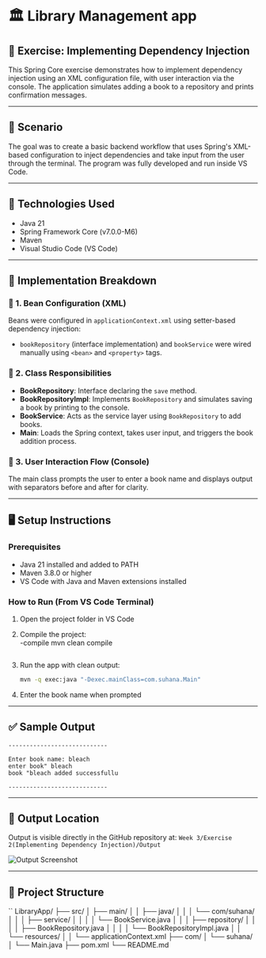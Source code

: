 
# 🏛️ Library Management app  
## 📌 Exercise: Implementing Dependency Injection  

This Spring Core exercise demonstrates how to implement dependency injection using an XML configuration file, with user interaction via the console. The application simulates adding a book to a repository and prints confirmation messages.

---

## 📘 Scenario  
The goal was to create a basic backend workflow that uses Spring's XML-based configuration to inject dependencies and take input from the user through the terminal. The program was fully developed and run inside VS Code.

---

## 🧰 Technologies Used  
- Java 21  
- Spring Framework Core (v7.0.0-M6)  
- Maven  
- Visual Studio Code (VS Code)  

---

## 🧪 Implementation Breakdown  

### 🔹 1. Bean Configuration (XML)  
Beans were configured in `applicationContext.xml` using setter-based dependency injection:  
- `bookRepository` (interface implementation) and `bookService` were wired manually using `<bean>` and `<property>` tags.

### 🔹 2. Class Responsibilities  
- **BookRepository**: Interface declaring the `save` method.  
- **BookRepositoryImpl**: Implements `BookRepository` and simulates saving a book by printing to the console.  
- **BookService**: Acts as the service layer using `BookRepository` to add books.  
- **Main**: Loads the Spring context, takes user input, and triggers the book addition process.

### 🔹 3. User Interaction Flow (Console)  
The main class prompts the user to enter a book name and displays output with separators before and after for clarity.

---

## 🖥️ Setup Instructions  

### Prerequisites  
- Java 21 installed and added to PATH  
- Maven 3.8.0 or higher  
- VS Code with Java and Maven extensions installed  

### How to Run (From VS Code Terminal)  
1. Open the project folder in VS Code  
2. Compile the project:  
   -compile
   mvn clean compile
   ````

3. Run the app with clean output:

   ```bash
   mvn -q exec:java "-Dexec.mainClass=com.suhana.Main"
   ```
4. Enter the book name when prompted

---

## ✅ Sample Output

```
----------------------------

Enter book name: bleach
enter book" bleach
book "bleach added successfullu

----------------------------
```

---

## 📁 Output Location

Output is visible directly in the GitHub repository at:
`Week 3/Exercise 2(Implementing Dependency Injection)/Output`

![Output Screenshot](https://github.com/Suhana-Samanta/Cognizant-Digital-Nurture-4.0-JavaFSE-SupersetID-6403192-/blob/main/Week%203/Exercise%202\(Implementing%20Dependency%20Injection\)/Output/dependency%20injection.png?raw=true)

---

## 🧩 Project Structure

``
LibraryApp/
├── src/
│   ├── main/
│   │   ├── java/
│   │   │   └── com/suhana/
│   │   │       ├── service/
│   │   │       │   └── BookService.java
│   │   │       ├── repository/
│   │   │       │   ├── BookRepository.java
│   │   │       │   └── BookRepositoryImpl.java
│   │   └── resources/
│   │       └── applicationContext.xml
├── com/
│   └── suhana/
│       └── Main.java
├── pom.xml
└── README.md
```


